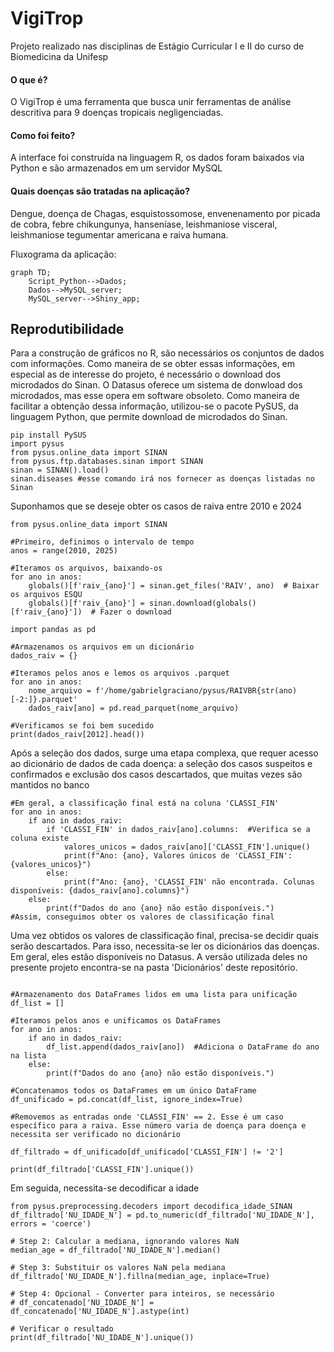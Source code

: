 # VigiTrop
Projeto realizado nas disciplinas de Estágio Curricular I e II do curso de Biomedicina da Unifesp


#### O que é?
O VigiTrop é uma ferramenta que busca unir ferramentas de análise descritiva para 9 doenças tropicais negligenciadas. 

#### Como foi feito?
A interface foi construída na linguagem R, os dados foram baixados via Python e são armazenados em um servidor MySQL

#### Quais doenças são tratadas na aplicação?
Dengue, doença de Chagas, esquistossomose, envenenamento por picada de cobra, febre chikungunya, hanseníase, leishmaniose visceral, leishmaniose tegumentar americana e raiva humana.

Fluxograma da aplicação:

```mermaid
graph TD;
    Script_Python-->Dados;
    Dados-->MySQL_server;
    MySQL_server-->Shiny_app;
```


## Reprodutibilidade
Para a construção de gráficos no R, são necessários os conjuntos de dados com informações. Como maneira de se obter essas informações, em especial as de interesse do projeto, é necessário o download dos
microdados do Sinan. O Datasus oferece um sistema de donwload dos microdados, mas esse opera em software obsoleto. Como maneira de facilitar a obtenção dessa informação, utilizou-se o pacote PySUS, da linguagem
Python, que permite download de microdados do Sinan.
```jupyter
pip install PySUS
import pysus
from pysus.online_data import SINAN
from pysus.ftp.databases.sinan import SINAN
sinan = SINAN().load()
sinan.diseases #esse comando irá nos fornecer as doenças listadas no Sinan
```
Suponhamos que se deseje obter os casos de raiva entre 2010 e 2024

```jupyter
from pysus.online_data import SINAN

#Primeiro, definimos o intervalo de tempo
anos = range(2010, 2025)

#Iteramos os arquivos, baixando-os
for ano in anos:
    globals()[f'raiv_{ano}'] = sinan.get_files('RAIV', ano)  # Baixar os arquivos ESQU
    globals()[f'raiv_{ano}'] = sinan.download(globals()[f'raiv_{ano}'])  # Fazer o download

import pandas as pd

#Armazenamos os arquivos em un dicionário
dados_raiv = {}

#Iteramos pelos anos e lemos os arquivos .parquet
for ano in anos:
    nome_arquivo = f'/home/gabrielgraciano/pysus/RAIVBR{str(ano)[-2:]}.parquet' 
    dados_raiv[ano] = pd.read_parquet(nome_arquivo)

#Verificamos se foi bem sucedido
print(dados_raiv[2012].head())

```

Após a seleção dos dados, surge uma etapa complexa, que requer acesso ao dicionário de dados de cada doença: a seleção dos casos suspeitos e confirmados e exclusão dos casos descartados, 
que muitas vezes são mantidos no banco

```jupyter
#Em geral, a classificação final está na coluna 'CLASSI_FIN'
for ano in anos:
    if ano in dados_raiv:  
        if 'CLASSI_FIN' in dados_raiv[ano].columns:  #Verifica se a coluna existe
            valores_unicos = dados_raiv[ano]['CLASSI_FIN'].unique()
            print(f"Ano: {ano}, Valores únicos de 'CLASSI_FIN': {valores_unicos}")
        else:
            print(f"Ano: {ano}, 'CLASSI_FIN' não encontrada. Colunas disponíveis: {dados_raiv[ano].columns}")
    else:
        print(f"Dados do ano {ano} não estão disponíveis.")
#Assim, conseguimos obter os valores de classificação final
```
Uma vez obtidos os valores de classificação final, precisa-se decidir quais serão descartados. Para isso, necessita-se ler os dicionários das doenças. Em geral,
eles estão disponíveis no Datasus. A versão utilizada deles no presente projeto encontra-se na pasta 'Dicionários' deste repositório.

```jupyter

#Armazenamento dos DataFrames lidos em uma lista para unificação
df_list = []

#Iteramos pelos anos e unificamos os DataFrames
for ano in anos:
    if ano in dados_raiv:  
        df_list.append(dados_raiv[ano])  #Adiciona o DataFrame do ano na lista
    else:
        print(f"Dados do ano {ano} não estão disponíveis.")

#Concatenamos todos os DataFrames em um único DataFrame
df_unificado = pd.concat(df_list, ignore_index=True)

#Removemos as entradas onde 'CLASSI_FIN' == 2. Esse é um caso específico para a raiva. Esse número varia de doença para doença e necessita ser verificado no dicionário

df_filtrado = df_unificado[df_unificado['CLASSI_FIN'] != '2']

print(df_filtrado['CLASSI_FIN'].unique())
```

Em seguida, necessita-se decodificar a idade
```
from pysus.preprocessing.decoders import decodifica_idade_SINAN
df_filtrado['NU_IDADE_N'] = pd.to_numeric(df_filtrado['NU_IDADE_N'], errors = 'coerce')

# Step 2: Calcular a mediana, ignorando valores NaN
median_age = df_filtrado['NU_IDADE_N'].median()

# Step 3: Substituir os valores NaN pela mediana
df_filtrado['NU_IDADE_N'].fillna(median_age, inplace=True)

# Step 4: Opcional - Converter para inteiros, se necessário
# df_concatenado['NU_IDADE_N'] = df_concatenado['NU_IDADE_N'].astype(int)

# Verificar o resultado
print(df_filtrado['NU_IDADE_N'].unique())
```
